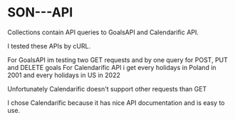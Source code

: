 # SON---API
Collections contain API queries to GoalsAPI and Calendarific API.

I tested these APIs by cURL.

For GoalsAPI im testing two GET requests and by one query for POST, PUT and DELETE goals
For Calendarific API i get every holidays in Poland in 2001 and every holidays in US in 2022

Unfortunately Calendarific doesn't support other requests than GET

I chose Calendarific because it has nice API documentation and is easy to use.
